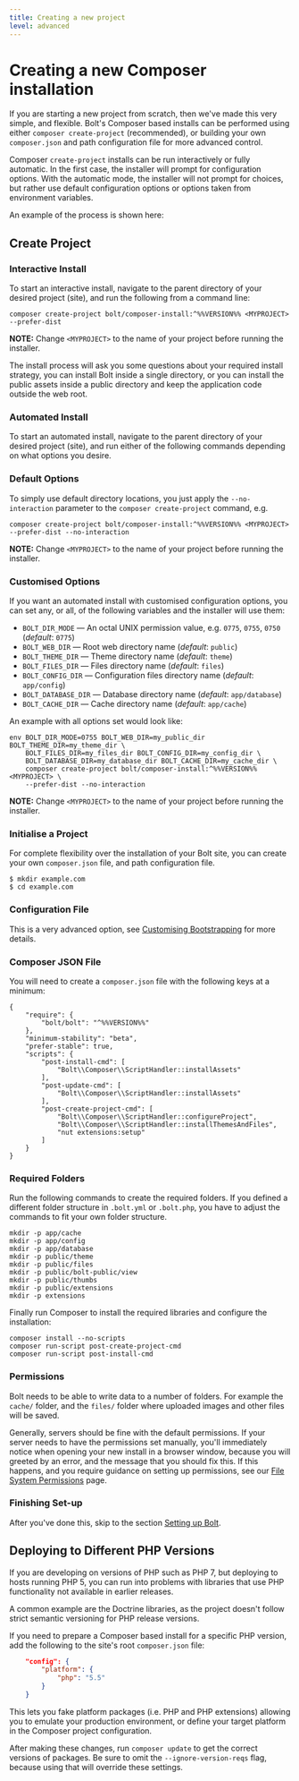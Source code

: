 ```yaml
---
title: Creating a new project
level: advanced
---
```

Creating a new Composer installation
====================================

If you are starting a new project from scratch, then we've made this very
simple, and flexible. Bolt's Composer based installs can be performed using
either `composer create-project` (recommended), or building your own
`composer.json` and path configuration file for more advanced control.

Composer `create-project` installs can be run interactively or fully automatic.
In the first case, the installer will prompt for configuration options. With
the automatic mode, the installer will not prompt for choices, but rather use
default configuration options or options taken from environment variables.

An example of the process is shown here:

<script type="text/javascript" src="https://asciinema.org/a/129088.js" id="asciicast-129088" async></script>


Create Project
--------------

### Interactive Install

To start an interactive install, navigate to the parent directory of your
desired project (site), and run the following from a command line:

```
composer create-project bolt/composer-install:^%%VERSION%% <MYPROJECT> --prefer-dist
```

**NOTE:** Change `<MYPROJECT>` to the name of your project before running the
installer.

The install process will ask you some questions about your required install
strategy, you can install Bolt inside a single directory, or you can install the
public assets inside a public directory and keep the application code outside
the web root.


### Automated Install

To start an automated install, navigate to the parent directory of your desired
project (site), and run either of the following commands depending on what
options you desire.


### Default Options

To simply use default directory locations, you just apply the `--no-interaction`
parameter to the `composer create-project` command, e.g.

```
composer create-project bolt/composer-install:^%%VERSION%% <MYPROJECT> --prefer-dist --no-interaction
```

**NOTE:** Change `<MYPROJECT>` to the name of your project before running the installer.


### Customised Options

If you want an automated install with customised configuration options, you can
set any, or all, of the following variables and the installer will use them:

  * `BOLT_DIR_MODE` — An octal UNIX permission value, e.g. `0775`, `0755`, `0750` (*default*: `0775`)
  * `BOLT_WEB_DIR` — Root web directory name (*default*:  `public`)
  * `BOLT_THEME_DIR` — Theme directory name (*default*: `theme`)
  * `BOLT_FILES_DIR` — Files directory name (*default*: `files`)
  * `BOLT_CONFIG_DIR` — Configuration files directory name (*default*: `app/config`)
  * `BOLT_DATABASE_DIR` — Database directory name (*default*: `app/database`)
  * `BOLT_CACHE_DIR` — Cache directory name (*default*: `app/cache`)

An example with all options set would look like:
```
env BOLT_DIR_MODE=0755 BOLT_WEB_DIR=my_public_dir BOLT_THEME_DIR=my_theme_dir \
    BOLT_FILES_DIR=my_files_dir BOLT_CONFIG_DIR=my_config_dir \
    BOLT_DATABASE_DIR=my_database_dir BOLT_CACHE_DIR=my_cache_dir \
    composer create-project bolt/composer-install:^%%VERSION%% <MYPROJECT> \
    --prefer-dist --no-interaction
```

**NOTE:** Change `<MYPROJECT>` to the name of your project before running the installer.


### Initialise a Project

For complete flexibility over the installation of your Bolt site, you can create
your own `composer.json` file, and path configuration file.

```
$ mkdir example.com
$ cd example.com
```


### Configuration File

This is a very advanced option, see [Customising Bootstrapping][bootstrapping]
for more details.


### Composer JSON File

You will need to create a `composer.json` file with the following keys at a
minimum:

```
{
    "require": {
        "bolt/bolt": "^%%VERSION%%"
    },
    "minimum-stability": "beta",
    "prefer-stable": true,
    "scripts": {
        "post-install-cmd": [
            "Bolt\\Composer\\ScriptHandler::installAssets"
        ],
        "post-update-cmd": [
            "Bolt\\Composer\\ScriptHandler::installAssets"
        ],
        "post-create-project-cmd": [
            "Bolt\\Composer\\ScriptHandler::configureProject",
            "Bolt\\Composer\\ScriptHandler::installThemesAndFiles",
            "nut extensions:setup"
        ]
    }
}
```


### Required Folders

Run the following commands to create the required folders. If you defined a
different folder structure in `.bolt.yml` or `.bolt.php`, you have to adjust the
commands to fit your own folder structure.

```
mkdir -p app/cache
mkdir -p app/config
mkdir -p app/database
mkdir -p public/theme
mkdir -p public/files
mkdir -p public/bolt-public/view
mkdir -p public/thumbs
mkdir -p public/extensions
mkdir -p extensions
```

Finally run Composer to install the required libraries and configure the
installation:

```
composer install --no-scripts
composer run-script post-create-project-cmd
composer run-script post-install-cmd
```


### Permissions

Bolt needs to be able to write data to a number of folders. For example the
`cache/` folder, and the `files/` folder where uploaded images and other files
will be saved.

Generally, servers should be fine with the default permissions.
If your server needs to have the permissions set manually, you'll immediately
notice when opening your new install in a browser window, because you will
greeted by an error, and the message that you should fix this. If this happens,
and you require guidance on setting up permissions, see our
[File System Permissions](../permissions) page.

### Finishing Set-up

After you've done this, skip to the section [Setting up Bolt][config].


Deploying to Different PHP Versions
-----------------------------------

If you are developing on versions of PHP such as PHP 7, but deploying to hosts
running PHP 5, you can run into problems with libraries that use PHP
functionality not available in earlier releases.

A common example are the Doctrine libraries, as the project doesn't follow
strict semantic versioning for PHP release versions.

If you need to prepare a Composer based install for a specific PHP version, add
the following to the site's root `composer.json` file:

```json
    "config": {
        "platform": {
            "php": "5.5"
        }
    }
```

This lets you fake platform packages (i.e. PHP and PHP extensions) allowing you
to emulate your production environment, or define your target platform in the
Composer project configuration.

After making these changes, run `composer update` to get the correct versions of
packages. Be sure to omit the `--ignore-version-reqs` flag, because using that
will override these settings.

[bootstrapping]: ../../extensions/custom-bootstrapping
[config]: ../../configuration/introduction

